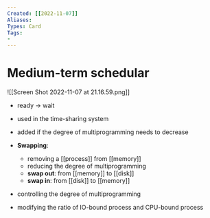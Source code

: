 ```yaml
---
Created: [[2022-11-07]]
Aliases: 
Types: Card
Tags: 
- 
---
```

# Medium-term schedular
![[Screen Shot 2022-11-07 at 21.16.59.png]]
- ready → wait
- used in the time-sharing system

- added if the degree of multiprogramming needs to decrease
- **Swapping**: 
	- removing a [[process]] from [[memory]]
	- reducing the degree of multiprogramming
	- **swap out**: from [[memory]] to [[disk]]
	- **swap in**: from [[disk]] to [[memory]]

- controlling the degree of multiprogramming
- modifying the ratio of IO-bound process and CPU-bound process